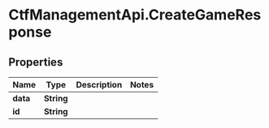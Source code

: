 # CtfManagementApi.CreateGameResponse

## Properties
Name | Type | Description | Notes
------------ | ------------- | ------------- | -------------
**data** | **String** |  | 
**id** | **String** |  | 
